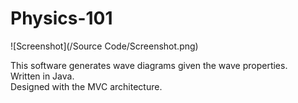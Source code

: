 # Physics-101

![Screenshot](/Source Code/Screenshot.png) 

This software generates wave diagrams given the wave properties.<br/>
Written in Java.<br/>
Designed with the MVC architecture.<br/>

